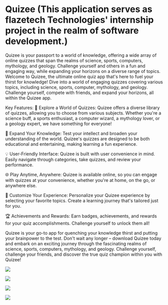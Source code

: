 # Quizee (This application serves as flazetech Technologies' internship project in the realm of software development.)
Quizee is your passport to a world of knowledge, offering a wide array of online quizzes that span the realms of science, sports, computers, mythology, and geology. Challenge yourself and others in a fun and engaging way, while expanding your horizons on a diverse range of topics.
Welcome to Quizee, the ultimate online quiz app that's here to fuel your thirst for knowledge! Dive into a world of engaging quizzes covering various topics, including science, sports, computer, mythology, and geology. Challenge yourself, compete with friends, and expand your horizons, all within the Quizee app.

Key Features:
🌟 Explore a World of Quizzes: Quizee offers a diverse library of quizzes, allowing you to choose from various subjects. Whether you're a science buff, a sports enthusiast, a computer wizard, a mythology lover, or a geology expert, we have something for everyone!

🧠 Expand Your Knowledge: Test your intellect and broaden your understanding of the world. Quizee's quizzes are designed to be both educational and entertaining, making learning a fun experience.

💡 User-Friendly Interface: Quizee is built with user convenience in mind. Easily navigate through categories, take quizzes, and review your performance.

🌐 Play Anytime, Anywhere: Quizee is available online, so you can engage with quizzes at your convenience, whether you're at home, on the go, or anywhere else.

🌈 Customize Your Experience: Personalize your Quizee experience by selecting your favorite topics. Create a learning journey that's tailored just for you.

🏆 Achievements and Rewards: Earn badges, achievements, and rewards for your quiz accomplishments. Challenge yourself to unlock them all!

Quizee is your go-to app for quenching your knowledge thirst and putting your brainpower to the test. Don't wait any longer – download Quizee today and embark on an exciting journey through the fascinating realms of science, sports, computers, mythology, and geology. Challenge yourself, challenge your friends, and discover the true quiz champion within you with Quizee!

![](https://github.com/fisa-07/Quizee/assets/88451567/40cbabe1-050a-4bf3-8327-1de23f613fbb)

![](https://github.com/fisa-07/Quizee/assets/88451567/2a8994a0-b170-46d2-9411-16668dc86b6d)

![](https://github.com/fisa-07/Quizee/assets/88451567/55aa726d-a136-4f84-8550-f3f67d2a5796)

![](https://github.com/fisa-07/Quizee/assets/88451567/5cac495e-70e0-4de1-a627-60c1974011b4)

